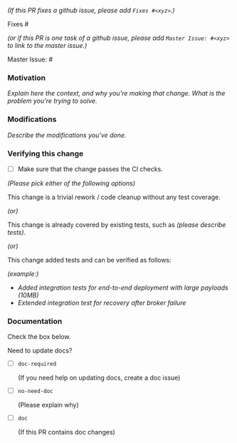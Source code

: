 <!--
### Contribution Checklist

  - Fill out the template below to describe the changes contributed by the pull request. That will give reviewers the context they need to do the review.
  
  - Each pull request should address only one issue, not mix up code from multiple issues.
  
  - Each commit in the pull request has a meaningful commit message

  - Once all items of the checklist are addressed, remove the above text and this checklist, leaving only the filled out template below.

**(The sections below can be removed for hotfixes of typos)**
-->

*(If this PR fixes a github issue, please add `Fixes #<xyz>`.)*

Fixes #<xyz>

*(or if this PR is one task of a github issue, please add `Master Issue: #<xyz>` to link to the master issue.)*

Master Issue: #<xyz>

### Motivation

*Explain here the context, and why you're making that change. What is the problem you're trying to solve.*

### Modifications

*Describe the modifications you've done.*

### Verifying this change

- [ ] Make sure that the change passes the CI checks.

*(Please pick either of the following options)*

This change is a trivial rework / code cleanup without any test coverage.

*(or)*

This change is already covered by existing tests, such as *(please describe tests)*.

*(or)*

This change added tests and can be verified as follows:

*(example:)*

- *Added integration tests for end-to-end deployment with large payloads (10MB)*
- *Extended integration test for recovery after broker failure*

### Documentation

Check the box below.

Need to update docs?

- [ ] `doc-required`

  (If you need help on updating docs, create a doc issue)

- [ ] `no-need-doc`

  (Please explain why)

- [ ] `doc`

  (If this PR contains doc changes)

